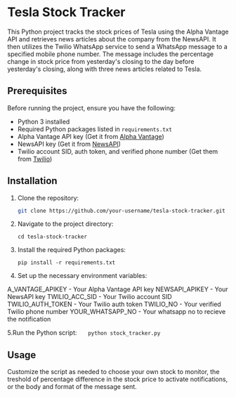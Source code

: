 # Tesla Stock Tracker

This Python project tracks the stock prices of Tesla using the Alpha Vantage API and retrieves news articles about the company from the NewsAPI. It then utilizes the Twilio WhatsApp service to send a WhatsApp message to a specified mobile phone number. The message includes the percentage change in stock price from yesterday's closing to the day before yesterday's closing, along with three news articles related to Tesla.

## Prerequisites

Before running the project, ensure you have the following:

- Python 3 installed
- Required Python packages listed in `requirements.txt`
- Alpha Vantage API key (Get it from [Alpha Vantage](https://www.alphavantage.co/))
- NewsAPI key (Get it from [NewsAPI](https://newsapi.org/))
- Twilio account SID, auth token, and verified phone number (Get them from [Twilio](https://www.twilio.com/))

## Installation

1. Clone the repository:
   ```bash
   git clone https://github.com/your-username/tesla-stock-tracker.git
   ```
2. Navigate to the project directory:
   ```
   cd tesla-stock-tracker
   ```
3. Install the required Python packages:
   ```
   pip install -r requirements.txt
   ```
4. Set up the necessary environment variables:

A_VANTAGE_APIKEY - Your Alpha Vantage API key
NEWSAPI_APIKEY - Your NewsAPI key
TWILIO_ACC_SID - Your Twilio account SID
TWILIO_AUTH_TOKEN - Your Twilio auth token
TWILIO_NO - Your verified Twilio phone number
YOUR_WHATSAPP_NO - Your whatsapp no to recieve the notification

5.Run the Python script:
`    python stock_tracker.py
   `

## Usage

Customize the script as needed to choose your own stock to monitor, the treshold of percentage difference in the stock price to activate notifications, or the body and format of the message sent.
